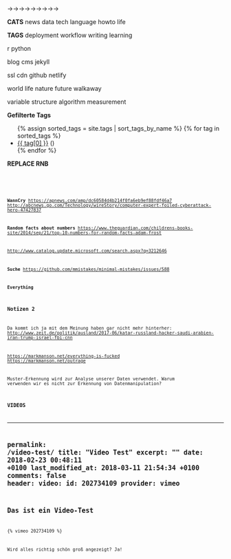→→→→→→→→→

**CATS**
news
data
tech
language
howto
life


**TAGS**
deployment
workflow
writing
learning

r
python

blog
cms
jekyll

ssl
cdn
github
netlify

world
life
nature
future
walkaway

variable
structure
algorithm
measurement

**Gefilterte Tags**
<ul class="tag__list">
  {% assign sorted_tags = site.tags | sort_tags_by_name %}
  {% for tag in sorted_tags %}
    <li><a href="{{ site.url }}/tag/{{ tag[0] | replace:' ','-' | downcase }}/" class="tag__item"><span class="tag__name">{{ tag[0] }}</span></a> <span class="tag__count">()</span></li>
  {% endfor %}
</ul>


**REPLACE RNB**
<div class="sourceCode"><pre class="sourceCode r"><code class="sourceCode r">
<div class="highlight"><pre class="sourceCode r"><code class="sourceCode r language-r">

**WannCry**
https://apnews.com/amp/dc60584d4b214f0fa6eb9ef88fdf46a7
http://abcnews.go.com/Technology/wireStory/computer-expert-foiled-cyberattack-hero-47427837


**Random facts about numbers**
https://www.theguardian.com/childrens-books-site/2014/sep/21/top-10-numbers-for-random-facts-adam-frost

http://www.catalog.update.microsoft.com/search.aspx?q=3212646

**Suche**
https://github.com/mmistakes/minimal-mistakes/issues/588

**Everything**

### Notizen 2

Da kommt ich ja mit dem Meinung haben gar nicht mehr hinterher: http://www.zeit.de/politik/ausland/2017-06/katar-russland-hacker-saudi-arabien-iran-trump-israel-fbi-cnn 

https://markmanson.net/everything-is-fucked
https://markmanson.net/outrage


Muster-Erkennung wird zur Analyse unserer Daten verwendet. Warum verwenden wir es nicht zur Erkennung von Datenmanipulation?   




### VIDEOS

---
permalink: /video-test/
title: "Video Test"
excerpt: ""
date: 2018-02-23 00:48:11 +0100 
last_modified_at: 2018-03-11 21:54:34 +0100 
comments: false
header:
    video:
        id: 202734109
        provider: vimeo
---

## Das ist ein Video-Test

{% vimeo 202734109 %}

Wird alles richtig schön groß angezeigt? Ja!
